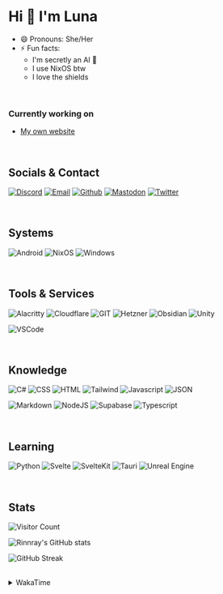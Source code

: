<!---<img src="https://visitor-badge.laobi.icu/badge?page_id=Rinnray.Rinnray&right_color=darkviolet"  />--->

Hi 👋 I'm Luna 
=====================

- 😄 Pronouns: She/Her
- ⚡ Fun facts:
  - I'm secretly an AI 🤖
  - I use NixOS btw
  - I love the shields

<br>

### Currently working on
- [My own website](https://rinnray.dev)

<br>
<!---
## Referral Links 😉

<br>
--->

## Socials & Contact
[![Discord](https://img.shields.io/badge/Discord-5865F2?style=for-the-badge&logo=discord&logoColor=white)](https://discord.com/users/249158065817911298)
[![Email](https://img.shields.io/badge/EMail-F06B66?style=for-the-badge&logo=Mail.Ru&logoColor=white)](mailto:contact@rinnray.dev)
[![Github](https://img.shields.io/badge/GitHub-100000?style=for-the-badge&logo=github&logoColor=white)](https://github.com/Rinnray)
[![Mastodon](https://img.shields.io/badge/Mastodon-6364FF?style=for-the-badge&logo=Mastodon&logoColor=white)](https://mastodon.social/@Rinnray)
[![Twitter](https://img.shields.io/badge/Twitter-1DA1F2?style=for-the-badge&logo=twitter&logoColor=white)](https://twitter.com/Rinnray)

<br>

## Systems
![Android](https://img.shields.io/badge/Android-3DDC84?style=for-the-badge&logo=android&logoColor=white)
![NixOS](https://img.shields.io/badge/NixOS-5277C3?style=for-the-badge&logo=nixos&logoColor=white)
![Windows](https://img.shields.io/badge/Windows-0078D6?style=for-the-badge&logo=windows&logoColor=white)

<br>

## Tools & Services
![Alacritty](https://img.shields.io/badge/alacritty-F46D01?style=for-the-badge&logo=alacritty&logoColor=white)
![Cloudflare](https://img.shields.io/badge/Cloudflare-F38020?style=for-the-badge&logo=Cloudflare&logoColor=white)
![GIT](https://img.shields.io/badge/GIT-E44C30?style=for-the-badge&logo=git&logoColor=white)
![Hetzner](https://img.shields.io/badge/Hetzner-D50C2D?style=for-the-badge&logo=hetzner&logoColor=white)
![Obsidian](https://img.shields.io/badge/Obsidian-483699?style=for-the-badge&logo=Obsidian&logoColor=white)
![Unity](https://img.shields.io/badge/Unity-100000?style=for-the-badge&logo=unity&logoColor=white)

![VSCode](https://img.shields.io/badge/VSCode-0078D4?style=for-the-badge&logo=visual%20studio%20code&logoColor=white)


<br>

## Knowledge
![C#](https://img.shields.io/badge/C%23-239120?style=for-the-badge&logo=c-sharp&logoColor=white)
![CSS](https://img.shields.io/badge/CSS3-1572B6?style=for-the-badge&logo=css3&logoColor=white)
![HTML](https://img.shields.io/badge/HTML5-E34F26?style=for-the-badge&logo=html5&logoColor=white)
![Tailwind](https://img.shields.io/badge/Tailwind_CSS-38B2AC?style=for-the-badge&logo=tailwind-css&logoColor=white)
![Javascript](https://img.shields.io/badge/JavaScript-323330?style=for-the-badge&logo=javascript&logoColor=F7DF1E)
![JSON](https://img.shields.io/badge/json-5E5C5C?style=for-the-badge&logo=json&logoColor=white)

![Markdown](https://img.shields.io/badge/Markdown-000000?style=for-the-badge&logo=markdown&logoColor=white)
![NodeJS](https://img.shields.io/badge/Node.js-339933?style=for-the-badge&logo=nodedotjs&logoColor=white)
![Supabase](https://img.shields.io/badge/Supabase-181818?style=for-the-badge&logo=supabase&logoColor=white)
![Typescript](https://img.shields.io/badge/TypeScript-007ACC?style=for-the-badge&logo=typescript&logoColor=white)

<br>

## Learning
![Python](https://img.shields.io/badge/Python-FFD43B?style=for-the-badge&logo=python&logoColor=blue)
![Svelte](https://img.shields.io/badge/Svelte-4A4A55?style=for-the-badge&logo=svelte&logoColor=FF3E00)
![SvelteKit](https://img.shields.io/badge/SvelteKit-FF3E00?style=for-the-badge&logo=Svelte&logoColor=white)
![Tauri](https://img.shields.io/badge/Tauri-FFC131?style=for-the-badge&logo=Tauri&logoColor=white)
![Unreal Engine](https://img.shields.io/badge/-Unreal%20Engine-313131?style=for-the-badge&logo=unreal-engine&logoColor=white)

<br>

## Stats

![Visitor Count](https://profile-counter.glitch.me/Rinnray/count.svg)

![Rinnray's GitHub stats](https://github-readme-stats.vercel.app/api?username=Rinnray&show_icons=true&theme=radical)

![GitHub Streak](https://github-readme-streak-stats.herokuapp.com?user=Rinnray&theme=radical)

<br>

<details>
<summary>WakaTime</summary>
<br>

<!--START_SECTION:waka-->
![Code Time](http://img.shields.io/badge/Code%20Time-264%20hrs%2038%20mins-blue)

![Lines of code](https://img.shields.io/badge/From%20Hello%20World%20I%27ve%20Written-6.5%20million%20lines%20of%20code-blue)

**I'm a Night 🦉** 

```text
🌞 Morning                71 commits          ░░░░░░░░░░░░░░░░░░░░░░░░░   01.93 % 
🌆 Daytime                298 commits         ██░░░░░░░░░░░░░░░░░░░░░░░   08.11 % 
🌃 Evening                1563 commits        ███████████░░░░░░░░░░░░░░   42.54 % 
🌙 Night                  1742 commits        ████████████░░░░░░░░░░░░░   47.41 % 
```
📅 **I'm Most Productive on Sunday** 

```text
Monday                   647 commits         ████░░░░░░░░░░░░░░░░░░░░░   17.61 % 
Tuesday                  697 commits         █████░░░░░░░░░░░░░░░░░░░░   18.97 % 
Wednesday                473 commits         ███░░░░░░░░░░░░░░░░░░░░░░   12.87 % 
Thursday                 342 commits         ██░░░░░░░░░░░░░░░░░░░░░░░   09.31 % 
Friday                   338 commits         ██░░░░░░░░░░░░░░░░░░░░░░░   09.20 % 
Saturday                 342 commits         ██░░░░░░░░░░░░░░░░░░░░░░░   09.31 % 
Sunday                   835 commits         ██████░░░░░░░░░░░░░░░░░░░   22.73 % 
```


📊 **This Week I Spent My Time On** 

```text
🕑︎ Time Zone: Europe/Stockholm

💬 Programming Languages: 
No Activity Tracked This Week

🔥 Editors: 
No Activity Tracked This Week

💻 Operating System: 
No Activity Tracked This Week
```


 Last Updated on 09/11/2023 18:34:06 UTC
<!--END_SECTION:waka-->
</details>
